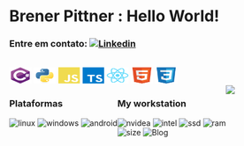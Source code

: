 # Brener Pittner : Hello World!
### Entre em contato: [![Linkedin](https://img.shields.io/badge/LinkedIn-0077B5?style=for-the-badge&logo=linkedin&logoColor=white)](https://www.linkedin.com/in/brenerpittner/)

<!--[![instagram](https://img.shields.io/badge/Instagram-E4405F?style=for-the-badge&logo=instagram&logoColor=white)](https://www.instagram.com/brenerpittner/)-->

<!--[![facebook](https://img.shields.io/badge/Facebook-1877F2?style=for-the-badge&logo=facebook&logoColor=white)](https://www.facebook.com/pittnerbrener/)-->

  <div style="display: center-flex"><br>
    <img alt="Csharp" height="30" width="40" src="https://raw.githubusercontent.com/devicons/devicon/master/icons/csharp/csharp-original.svg">
    <img alt="Python" height="30" width="40" src="https://raw.githubusercontent.com/devicons/devicon/master/icons/python/python-original.svg">
    <img  alt="Js" height="30" width="40" src="https://raw.githubusercontent.com/devicons/devicon/master/icons/javascript/javascript-plain.svg">
    <img  alt="Ts" height="30" width="40" src="https://raw.githubusercontent.com/devicons/devicon/master/icons/typescript/typescript-plain.svg">
    <img  alt="React" height="30" width="40" src="https://raw.githubusercontent.com/devicons/devicon/master/icons/react/react-original.svg">
    <img alt="HTML" height="30" width="40" src="https://raw.githubusercontent.com/devicons/devicon/master/icons/html5/html5-original.svg">
    <img alt="CSS" height="30" width="40" src="https://raw.githubusercontent.com/devicons/devicon/master/icons/css3/css3-original.svg">
  </div>

<div style="display: flex; flex-direction: row" >
  
  

  <div style="display: center-flex">

  ### Plataformas
  <img alt="linux" src="https://img.shields.io/badge/Linux-FCC624?style=for-the-badge&logo=linux&logoColor=black">
  <img alt="windows" src="https://img.shields.io/badge/Windows-0078D6?style=for-the-badge&logo=windows&logoColor=white">
  <img alt="android" src="https://img.shields.io/badge/Android-3DDC84?style=for-the-badge&logo=android&logoColor=white">
  </div>
  <div>

  ### My workstation
  <div style="display: inline_block">
  <img alt="nvidea" src="https://img.shields.io/badge/NVIDIA-QUADRA-0" />
  <img alt="intel" src="https://img.shields.io/badge/intel-i7--4790-blue" />
  <img alt="ssd" src="https://img.shields.io/badge/ssd-480GB-orange" />
  <img alt="ram" src="https://img.shields.io/badge/ram-16GB-yellow" />
  </div>
  <div>
    <img alt="size" src="https://badge-size.herokuapp.com/brenerpittner/brenerpittner/main/README.md">
  <img alt="Blog" src="https://img.shields.io/website-up-down-green-red/http/monip.org.svg">
  </div>
</div>


<!--<img height="200em" src="https://github-readme-stats.vercel.app/api?username=brenerpittner&show_icons=true&theme=dracula&include_all_commits=true&count_private=true"/>-->
<img height="200em" src="https://github-readme-stats.vercel.app/api/top-langs/?username=brenerpittner&layout=compact&langs_count=7&theme=dracula"/>
